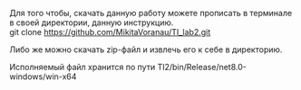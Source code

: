 Для того чтобы, скачать данную работу можете прописать в терминале в своей директории, данную инструкцию.\
git clone https://github.com/MikitaVoranau/TI_lab2.git 

Либо же можно скачать zip-файл и извлечь его к себе в директорию.

Исполняемый файл хранится по пути 
TI2/bin/Release/net8.0-windows/win-x64
